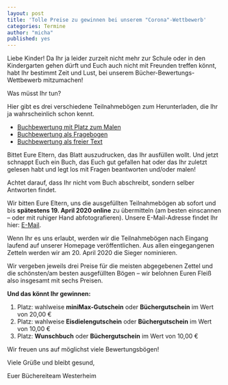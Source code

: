 ```yaml
---
layout: post
title: 'Tolle Preise zu gewinnen bei unserem "Corona"-Wettbewerb'
categories: Termine
author: "micha"
published: yes
---
```

Liebe Kinder!
Da Ihr ja leider zurzeit nicht mehr zur Schule oder in den Kindergarten gehen dürft und Euch auch nicht mit Freunden treffen könnt, habt Ihr bestimmt Zeit und Lust, bei unserem Bücher-Bewertungs-Wettbewerb mitzumachen!

Was müsst Ihr tun?

Hier gibt es drei verschiedene Teilnahmebögen zum Herunterladen, die Ihr ja wahrscheinlich schon kennt.

- [Buchbewertung mit Platz zum Malen](/images/2018-11-15-vorleseaktion/BildZumBuchMalen.pdf)
- [Buchbewertung als Fragebogen](/images/2018-11-15-vorleseaktion/BuchFragebogen.pdf)
- [Buchbewertung als freier Text](/images/2018-11-15-vorleseaktion/RezensionFreierText.pdf)

Bittet Eure Eltern, das Blatt auszudrucken, das Ihr ausfüllen wollt. Und jetzt schnappt Euch ein Buch, das Euch gut gefallen hat oder das Ihr zuletzt gelesen habt und legt los mit Fragen beantworten und/oder malen!

Achtet darauf, dass Ihr nicht vom Buch abschreibt, sondern selber Antworten findet.

Wir bitten Eure Eltern, uns die ausgefüllten Teilnahmebögen ab sofort und bis **spätestens 19. April 2020 online** zu übermitteln (am besten einscannen – oder mit ruhiger Hand abfotografieren). Unsere E-Mail-Adresse findet Ihr hier: [E-Mail](/der-weg-zu-uns/#e-mail-adresse).

Wenn Ihr es uns erlaubt, werden wir die Teilnahmebögen nach Eingang laufend auf unserer Homepage veröffentlichen. Aus allen eingegangenen Zetteln werden wir am 20. April 2020 die Sieger nominieren.

Wir vergeben jeweils drei Preise für die meisten abgegebenen Zettel und die schönsten/am besten ausgefüllten Bögen – wir belohnen Euren Fleiß also insgesamt mit sechs Preisen.

**Und das könnt Ihr gewinnen:**

1. Platz:	wahlweise **miniMax-Gutschein** oder **Büchergutschein** im Wert von 20,00 €
2. Platz:  wahlweise **Eisdielengutschein** oder **Büchergutschein** im Wert von 10,00 €
3. Platz:  **Wunschbuch** oder **Büchergutschein** im Wert von 10,00 €

Wir freuen uns auf möglichst viele Bewertungsbögen!

Viele Grüße und bleibt gesund,

Euer Büchereiteam Westerheim